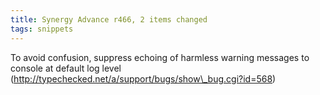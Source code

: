 ```yaml
---
title: Synergy Advance r466, 2 items changed
tags: snippets
---
```


To avoid confusion, suppress echoing of harmless warning messages to console at default log level (http://typechecked.net/a/support/bugs/show\_bug.cgi?id=568)
